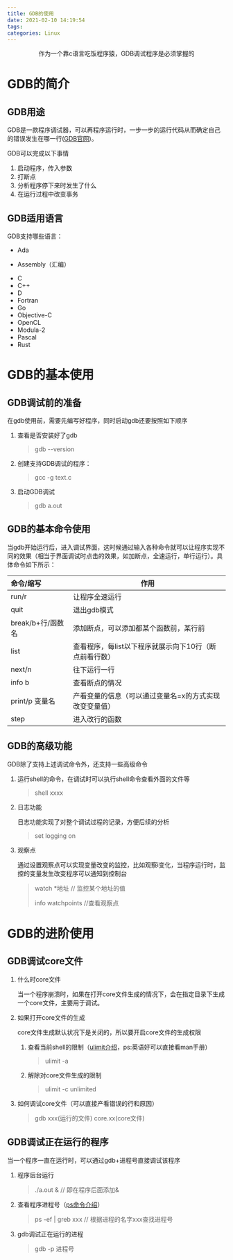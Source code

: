 ```yaml
---
title: GDB的使用
date: 2021-02-10 14:19:54
tags:
categories: Linux
---
```


<p align="center">
    作为一个靠c语言吃饭程序猿，GDB调试程序是必须掌握的
</p>
<!--more-->


# GDB的简介

## GDB用途

GDB是一款程序调试器，可以再程序运行时，一步一步的运行代码从而确定自己的错误发生在哪一行([GDB官网](https://www.gnu.org/software/gdb/))。

GDB可以完成以下事情

1. 启动程序，传入参数
2. 打断点
3. 分析程序停下来时发生了什么
4. 在运行过程中改变事务

## GDB适用语言

GDB支持哪些语言：

* Ada

* Assembly（汇编）

- C
- C++
- D
- Fortran
- Go
- Objective-C
- OpenCL
- Modula-2
- Pascal
- Rust

# GDB的基本使用

## GDB调试前的准备

在gdb使用前，需要先编写好程序，同时启动gdb还要按照如下顺序

1. 查看是否安装好了gdb

   > gdb --version

2. 创建支持GDB调试的程序：

   > gcc -g text.c

3. 启动GDB调试

   > gdb a.out

## GDB的基本命令使用

当gdb开始运行后，进入调试界面，这时候通过输入各种命令就可以让程序实现不同的效果（相当于界面调试时点击的效果，如加断点，全速运行，单行运行）。具体命令如下所示：

| 命令/缩写         | 作用                                                   |
| :---------------- | ------------------------------------------------------ |
| run/r             | 让程序全速运行                                         |
| quit              | 退出gdb模式                                            |
| break/b+行/函数名 | 添加断点，可以添加都某个函数前，某行前                 |
| list              | 查看程序，每list以下程序就展示向下10行（断点前看行数） |
| next/n            | 往下运行一行                                           |
| info b            | 查看断点的情况                                         |
| print/p 变量名    | 产看变量的信息（可以通过变量名=x的方式实现改变变量值） |
| step              | 进入改行的函数                                         |

## GDB的高级功能

GDB除了支持上述调试命令外，还支持一些高级命令

1. 运行shell的命令，在调试时可以执行shell命令查看外面的文件等

   > shell xxxx

2. 日志功能

   日志功能实现了对整个调试过程的记录，方便后续的分析

   > set logging on

3. 观察点

   通过设置观察点可以实现变量改变的监控，比如观察i变化，当程序运行时，监控的变量发生改变程序可以通知到控制台

   > watch *地址 // 监控某个地址的值
   >
   > info watchpoints //查看观察点

# GDB的进阶使用

## GDB调试core文件

1. 什么时core文件

   当一个程序崩溃时，如果在打开core文件生成的情况下，会在指定目录下生成一个core文件，主要用于调试。

2. 如果打开core文件的生成

   core文件生成默认状况下是关闭的，所以要开启core文件的生成权限

   1. 查看当前shell的限制（[ulimit介绍](https://www.runoob.com/linux/linux-comm-ulimit.html)，ps:英语好可以直接看man手册）

      > ulimit -a

   2. 解除对core文件生成的限制

      > ulimit -c unlimited

3. 如何调试core文件（可以直接产看错误的行和原因）

   > gdb xxx(运行的文件) core.xx(core文件)

## GDB调试正在运行的程序

当一个程序一直在运行时，可以通过gdb+进程号直接调试该程序

1. 程序后台运行

   > ./a.out &  // 即在程序后面添加&

2. 查看程序进程号（[ps命令介绍](https://www.runoob.com/linux/linux-comm-ps.html)）

   > ps -ef | greb xxx  // 根据进程的名字xxx查找进程号

3. gdb调试正在运行的进程

   > gdb -p 进程号